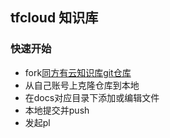 ## tfcloud 知识库
### 快速开始
- fork[同方有云知识库git仓库](https://github.com/tfcloud/wiki.git)
- 从自己账号上克隆仓库到本地
- 在docs对应目录下添加或编辑文件
- 本地提交并push
- 发起pl